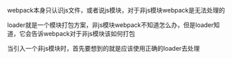 webpack本身只认识js文件，或者说js模块，对于非js模块webpack是无法处理的

loader就是一个模块打包方案，非js模块webpack不知道怎么办，但是loader知道，它会告诉webpack对于非js模块该如何打包

当引入一个非js模块时，首先要想到的就是应该使用正确的loader去处理